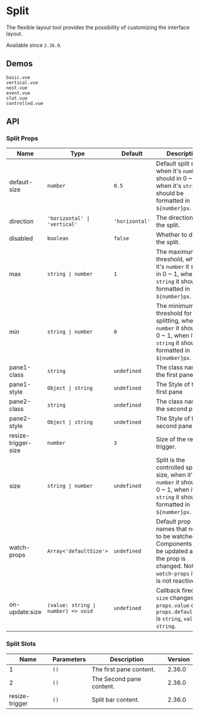 # Split

The flexible layout tool provides the possibility of customizing the interface layout.

Available since `2.36.0`.

## Demos

```demo
basic.vue
vertical.vue
nest.vue
event.vue
slot.vue
controlled.vue
```

## API

### Split Props

| Name | Type | Default | Description | Version |
| --- | --- | --- | --- | --- |
| default-size | `number` | `0.5` | Default split size, when it's `number` it should in 0 ~ 1, when it's `string` it should be formatted in `${number}px`. | 2.36.0, `string` 2.38.2 |
| direction | `'horizontal' \| 'vertical'` | `'horizontal'` | The direction of the split. | 2.36.0 |
| disabled | `boolean` | `false` | Whether to disable the split. | 2.36.0 |
| max | `string \| number` | `1` | The maximum split threshold, when it's `number` it should in 0 ~ 1, when it's `string` it should be formatted in `${number}px`. | 2.36.0, `string` 2.38.2 |
| min | `string \| number` | `0` | The minimum threshold for splitting, when it's `number` it should in 0 ~ 1, when it's `string` it should be formatted in `${number}px`. | 2.36.0, `string` 2.38.2 |
| pane1-class | `string` | `undefined` | The class name of the first pane. | 2.38.2 |
| pane1-style | `Object \| string` | `undefined` | The Style of the first pane | 2.38.2 |
| pane2-class | `string` | `undefined` | The class name of the second pane. | 2.38.2 |
| pane2-style | `Object \| string` | `undefined` | The Style of the second pane | 2.38.2 |
| resize-trigger-size | `number` | `3` | Size of the resize trigger. | 2.36.0 |
| size | `string \| number` | `undefined` | Split is the controlled split size, when it's `number` it should in 0 ~ 1, when it's `string` it should be formatted in `${number}px`. | 2.38.0, `string` 2.38.2 |
| watch-props | `Array<'defaultSize'>` | `undefined` | Default prop names that needed to be watched. Components will be updated after the prop is changed. Note: the `watch-props` itself is not reactive. | 2.38.0 |
| on-update:size | `(value: string \| number) => void` | `undefined` | Callback fired on `size` changes. If `props.value` or `props.defaultValue` is `string`, `value` is `string`. | 2.38.0, `string` 2.38.2 |

### Split Slots

| Name           | Parameters | Description              | Version |
| -------------- | ---------- | ------------------------ | ------- |
| 1              | `()`       | The first pane content.  | 2.36.0  |
| 2              | `()`       | The Second pane content. | 2.36.0  |
| resize-trigger | `()`       | Split bar content.       | 2.36.0  |
